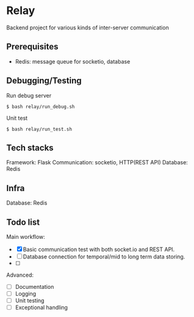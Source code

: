 # Relay
Backend project for various kinds of inter-server communication


## Prerequisites

- Redis: message queue for socketio, database


## Debugging/Testing

Run debug server

```console
$ bash relay/run_debug.sh
```

Unit test

```console
$ bash relay/run_test.sh
```


## Tech stacks

Framework: Flask
Communication: socketio, HTTP(REST API)
Database: Redis


## Infra

Database: Redis


## Todo list

Main workflow:

- [x] Basic communication test with both socket.io and REST API.
- [ ] Database connection for temporal/mid to long term data storing.
- [ ]

Advanced:

- [ ] Documentation
- [ ] Logging
- [ ] Unit testing
- [ ] Exceptional handling